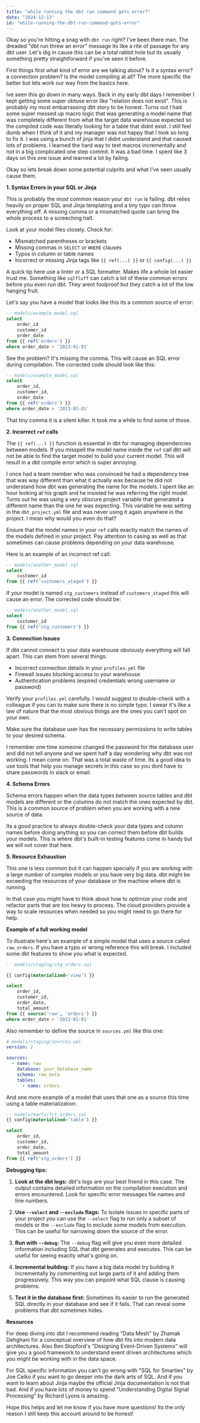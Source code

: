 ```yaml
---
title: "while running the dbt run command gets error?"
date: "2024-12-13"
id: "while-running-the-dbt-run-command-gets-error"
---
```


Okay so you're hitting a snag with `dbt run` right? I've been there man. The dreaded "dbt run threw an error" message its like a rite of passage for any dbt user. Let's dig in cause this can be a total rabbit hole but its usually something pretty straightforward if you've seen it before.

First things first what kind of error are we talking about? Is it a syntax error? a connection problem? Is the model compiling at all? The more specific the better but lets work our way from the basics here.

Ive seen this go down in many ways. Back in my early dbt days I remember I kept getting some super obtuse error like "relation does not exist". This is probably my most embarrassing dbt story to be honest. Turns out I had some super messed up macro logic that was generating a model name that was completely different from what the target data warehouse expected so the compiled code was literally looking for a table that didnt exist. I still feel dumb when I think of it and my manager was not happy that I took so long to fix it. I was using a bunch of jinja that I didnt understand and that caused lots of problems. I learned the hard way to test macros incrementally and not in a big complicated one step commit. It was a bad time. I spent like 3 days on this one issue and learned a lot by failing.

Okay so lets break down some potential culprits and what I've seen usually cause them.

**1. Syntax Errors in your SQL or Jinja**

This is probably the most common reason your `dbt run` is failing. dbt relies heavily on proper SQL and Jinja templating and a tiny typo can throw everything off. A missing comma or a mismatched quote can bring the whole process to a screeching halt.

Look at your model files closely. Check for:

*   Mismatched parentheses or brackets
*   Missing commas in `SELECT` or `WHERE` clauses
*   Typos in column or table names
*   Incorrect or missing Jinja tags like `{{ ref(...) }}` or `{{ config(...) }}`

A quick tip here use a linter or a SQL formatter. Makes life a whole lot easier trust me. Something like `sqlfluff` can catch a lot of these common errors before you even run dbt. They arent foolproof but they catch a lot of the low hanging fruit.

Let's say you have a model that looks like this its a common source of error:

```sql
-- models/example_model.sql
select
    order_id
    customer_id
    order_date
from {{ ref('orders') }}
where order_date > '2023-01-01'
```

See the problem? It's missing the comma. This will cause an SQL error during compilation. The corrected code should look like this:

```sql
-- models/example_model.sql
select
    order_id,
    customer_id,
    order_date
from {{ ref('orders') }}
where order_date > '2023-01-01'
```

That tiny comma it is a silent killer. It took me a while to find some of those.

**2. Incorrect `ref` calls**

The `{{ ref(...) }}` function is essential in dbt for managing dependencies between models. If you misspell the model name inside the `ref` call dbt will not be able to find the target model to build your current model. This will result in a dbt compile error which is super annoying.

I once had a team member who was convinced he had a dependency tree that was way different than what it actually was because he did not understand how dbt was generating the name for the models. I spent like an hour looking at his graph and he insisted he was referring the right model. Turns out he was using a very obscure project variable that generated a different name than the one he was expecting. This variable he was setting in the `dbt_project.yml` file and was never using it again anywhere in the project. I mean why would you even do that?

Ensure that the model names in your `ref` calls exactly match the names of the models defined in your project. Pay attention to casing as well as that sometimes can cause problems depending on your data warehouse.

Here is an example of an incorrect ref call:

```sql
-- models/another_model.sql
select
    customer_id
from {{ ref('customers_staged') }}
```

If your model is named `stg_customers` instead of `customers_staged` this will cause an error. The corrected code should be:

```sql
-- models/another_model.sql
select
    customer_id
from {{ ref('stg_customers') }}
```

**3. Connection Issues**

If dbt cannot connect to your data warehouse obviously everything will fall apart. This can stem from several things:

*   Incorrect connection details in your `profiles.yml` file
*   Firewall issues blocking access to your warehouse
*   Authentication problems (expired credentials wrong username or password)

Verify your `profiles.yml` carefully. I would suggest to double-check with a colleague if you can to make sure there is no simple typo. I swear it's like a law of nature that the most obvious things are the ones you can't spot on your own.

Make sure the database user has the necessary permissions to write tables to your desired schema.

I remember one time someone changed the password for the database user and did not tell anyone and we spent half a day wondering why dbt was not working. I mean come on. That was a total waste of time. Its a good idea to use tools that help you manage secrets in this case so you dont have to share passwords in slack or email.

**4. Schema Errors**

Schema errors happen when the data types between source tables and dbt models are different or the columns do not match the ones expected by dbt. This is a common source of problem when you are working with a new source of data.

Its a good practice to always double-check your data types and column names before doing anything so you can correct them before dbt builds your models. This is where dbt's built-in testing features come in handy but we will not cover that here.

**5. Resource Exhaustion**

This one is less common but it can happen specially if you are working with a large number of complex models or you have very big data. dbt might be exceeding the resources of your database or the machine where dbt is running.

In that case you might have to think about how to optimize your code and refactor parts that are too heavy to process. The cloud providers provide a way to scale resources when needed so you might need to go there for help.

**Example of a full working model**

To illustrate here's an example of a simple model that uses a source called `raw_orders`. If you have a typo or wrong reference this will break. I included some dbt features to show you what is expected.

```sql
-- models/staging/stg_orders.sql

{{ config(materialized='view') }}

select
    order_id,
    customer_id,
    order_date,
    total_amount
from {{ source('raw', 'orders') }}
where order_date > '2022-01-01'
```

Also remember to define the source in `sources.yml` like this one:

```yaml
# models/staging/sources.yml
version: 2

sources:
  - name: raw
    database: your_database_name
    schema: raw_data
    tables:
      - name: orders
```

And one more example of a model that uses that one as a source this time using a table materialization:

```sql
-- models/marts/fct_orders.sql
{{ config(materialized='table') }}

select
    order_id,
    customer_id,
    order_date,
    total_amount
from {{ ref('stg_orders') }}
```

**Debugging tips:**

1.  **Look at the dbt logs:** dbt's logs are your best friend in this case. The output contains detailed information on the compilation execution and errors encountered. Look for specific error messages file names and line numbers.

2.  **Use `--select` and `--exclude` flags:** To isolate issues in specific parts of your project you can use the `--select` flag to run only a subset of models or the `--exclude` flag to exclude some models from execution. This can be useful for narrowing down the source of the error.

3.  **Run with `--debug`:** The `--debug` flag will give you even more detailed information including SQL that dbt generates and executes. This can be useful for seeing exactly what's going on.

4.  **Incremental building:** If you have a big data model try building it incrementally by commenting out large parts of it and adding them progressively. This way you can pinpoint what SQL clause is causing problems.

5.  **Test it in the database first:** Sometimes its easier to run the generated SQL directly in your database and see if it fails. That can reveal some problems that dbt sometimes hides.

**Resources**

For deep diving into dbt I recommend reading "Data Mesh" by Zhamak Dehghani for a conceptual overview of how dbt fits into modern data architectures. Also Ben Stopford's "Designing Event-Driven Systems" will give you a good framework to understand event driven architectures which you might be working with in the data space.

For SQL specific information you can't go wrong with "SQL for Smarties" by Joe Celko if you want to go deeper into the dark arts of SQL. And if you want to learn about Jinja maybe the official Jinja documentation is not that bad. And if you have lots of money to spend "Understanding Digital Signal Processing" by Richard Lyons is amazing.

Hope this helps and let me know if you have more questions! Its the only reason I still keep this account around to be honest!
